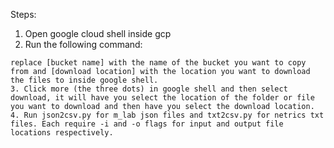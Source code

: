 Steps:
1. Open google cloud shell inside gcp
2. Run the following command:
```gsutil -m cp "gs://[bucket name]/*" [download location]'''
replace [bucket name] with the name of the bucket you want to copy from and [download location] with the location you want to download the files to inside google shell.
3. Click more (the three dots) in google shell and then select download, it will have you select the location of the folder or file you want to download and then have you select the download location.
4. Run json2csv.py for m_lab json files and txt2csv.py for netrics txt files. Each require -i and -o flags for input and output file locations respectively.